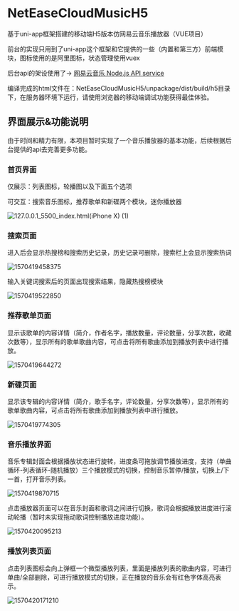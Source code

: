 # NetEaseCloudMusicH5
基于uni-app框架搭建的移动端H5版本仿网易云音乐播放器（VUE项目）



前台的实现只用到了uni-app这个框架和它提供的一些（内置和第三方）前端模块，图标使用的是阿里图标，状态管理使用vuex

后台api的架设使用了-> [网易云音乐 Node.js API service](https://github.com/Binaryify/NeteaseCloudMusicApi)

编译完成的html文件在：NetEaseCloudMusicH5/unpackage/dist/build/h5目录下，在服务器环境下运行，请使用浏览器的移动端调试功能获得最佳体验。






## 界面展示&功能说明

由于时间和精力有限，本项目暂时实现了一个音乐播放器的基本功能，后续根据后台提供的api去完善更多功能。



### 首页界面

仅展示：列表图标，轮播图以及下面五个选项

可交互：搜索音乐图标，推荐歌单和新碟两个模块，迷你播放器

![127.0.0.1_5500_index.html(iPhone X) (1)](https://raw.githubusercontent.com/simpul/articles/master/127.0.0.1_5500_index.html(iPhone%20X)%20(1).png)



### 搜索页面

进入后会显示热搜榜和搜索历史记录，历史记录可删除，搜索栏上会显示搜索热词

![1570419458375](https://raw.githubusercontent.com/simpul/articles/master/127.0.0.1_5500_index.html(iPhone%20X)%20(2).png)

输入关键词搜索后的页面出现搜索结果，隐藏热搜榜模块

![1570419522850](https://raw.githubusercontent.com/simpul/articles/master/127.0.0.1_5500_index.html(iPhone%20X)%20(3).png)



### 推荐歌单页面

显示该歌单的内容详情（简介，作者名字，播放数量，评论数量，分享次数，收藏次数等），显示所有的歌单歌曲内容，可点击将所有歌曲添加到播放列表中进行播放。

![1570419644272](https://raw.githubusercontent.com/simpul/articles/master/127.0.0.1_5500_index.html(iPhone%20X).png)



### 新碟页面

显示该专辑的内容详情（简介，歌手名字，评论数量，分享次数等），显示所有的歌单歌曲内容，可点击将所有歌曲添加到播放列表中进行播放。

![1570419774305](https://raw.githubusercontent.com/simpul/articles/master/127.0.0.1_5500_index.html(iPhone%20X)%20(7).png)



### 音乐播放界面

音乐专辑封面会根据播放状态进行旋转，进度条可拖放调节播放进度，支持（单曲循环-列表循环-随机播放）三个播放模式的切换，控制音乐暂停/播放，切换上/下一首，打开音乐列表。

![1570419870715](https://raw.githubusercontent.com/simpul/articles/master/127.0.0.1_5500_index.html(iPhone%20X)%20(4).png)

点击播放器页面可以在音乐封面和歌词之间进行切换，歌词会根据播放进度进行滚动轮播（暂时未实现拖动歌词控制播放进度功能）。

![1570420095213](https://raw.githubusercontent.com/simpul/articles/master/127.0.0.1_5500_index.html(iPhone%20X)%20(5).png)



### 播放列表页面

点击列表图标会向上弹框一个微型播放列表，里面是播放列表的歌曲内容，可进行单曲/全部删除，可进行播放模式的切换，正在播放的音乐会有红色字体高亮表示。

![1570420171210](https://raw.githubusercontent.com/simpul/articles/master/127.0.0.1_5500_index.html(iPhone%20X)%20(6).png)
